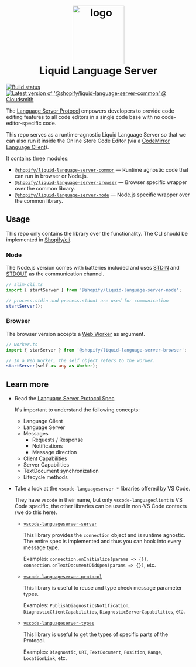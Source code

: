 <h1 align="center" style="position: relative;" >
  <br>
    <img src="https://github.com/Shopify/theme-check-vscode/blob/main/images/shopify_glyph.png?raw=true" alt="logo" width="141" height="160">
  <br>
  Liquid Language Server
  <br>
</h1>

<a href="https://buildkite.com/shopify/liquid-language-server"><img src="https://badge.buildkite.com/6bf30fa49aa5caf63d4033a6dd125b2d0dd158097f185e20ef.svg?branch=main" alt="Build status"></a> 
[![Latest version of '@shopify/liquid-language-server-common' @ Cloudsmith](https://api-prd.cloudsmith.io/v1/badges/version/shopify/node/npm/@shopify/liquid-language-server-common/latest/x/?render=true&show_latest=true&badge_token=gAAAAABkGuuWbRVUicN59-Kiv7PW8PbXzmXYetTZbR5_-wRCHNk62Usni1ukxrViWi8b79jBY1bwA58FVaPFGyIwHvFN3eQGKmTdzdkWHYkvb5EIyxytObw%3D)](https://cloudsmith.io/~shopify/repos/node/packages/detail/npm/@shopify%252Fliquid-language-server-common/latest/)

The [Language Server Protocol](https://microsoft.github.io/language-server-protocol/specifications/lsp/3.17/specification/) empowers developers to provide code editing features to all code editors in a single code base with no code-editor-specific code. 

This repo serves as a runtime-agnostic Liquid Language Server so that we can also run it inside the Online Store Code Editor (via a [CodeMirror Language Client](https://github.com/shopify/code-mirror-language-client)).

It contains three modules:

- [`@shopify/liquid-language-server-common`](/packages/common) — Runtime agnostic code that can run in browser or Node.js.  
- [`@shopify/liquid-language-server-browser`](/packages/browser) — Browser specific wrapper over the common library.  
- [`@shopify/liquid-language-server-node`](/packages/node) — Node.js specific wrapper over the common library.

## Usage

This repo only contains the library over the functionality. The CLI should be implemented in [Shopify/cli](https://github.com/shopify/cli).

### Node

The Node.js version comes with batteries included and uses <a href="https://en.wikipedia.org/wiki/Standard_streams#Standard_input_(stdin)">STDIN</a> and <a href="https://en.wikipedia.org/wiki/Standard_streams#Standard_output_(stdout)">STDOUT</a> as the communication channel.

```typescript
// slim-cli.ts
import { startServer } from '@shopify/liquid-language-server-node';

// process.stdin and process.stdout are used for communication
startServer();
```

### Browser

The browser version accepts a [Web Worker](https://developer.mozilla.org/en-US/docs/Web/API/Web_Workers_API/Using_web_workers) as argument.

```typescript
// worker.ts
import { starServer } from '@shopify/liquid-language-server-browser';

// In a Web Worker, the self object refers to the worker.
startServer(self as any as Worker);
```

## Learn more

- Read the [Language Server Protocol Spec](https://microsoft.github.io/language-server-protocol/specifications/lsp/3.17/specification/)

  It's important to understand the following concepts:

    - Language Client
    - Language Server
    - Messages
      - Requests / Response
      - Notifications
      - Message direction
    - Client Capabilities
    - Server Capabilities
    - TextDocument synchronization
    - Lifecycle methods

-  Take a look at the `vscode-languageserver-*` libraries offered by VS Code.

   They have `vscode` in their name, but only `vscode-languageclient` is VS Code specific, the other libraries can be used in non-VS Code contexts (we do this here).
   
   -  [`vscode-languageserver-server`](https://github.com/microsoft/vscode-languageserver-node/tree/main/server)

      This library provides the `connection` object and is runtime agnostic. The entire spec is implemented and thus you can hook into every message type.

      Examples: `connection.onInitialize(params => {})`, `connection.onTextDocumentDidOpen(params => {})`, etc.

   -  [`vscode-languageserver-protocol`](https://github.com/microsoft/vscode-languageserver-node/tree/main/protocol)

      This library is useful to reuse and type check message parameter types.

      Examples: `PublishDiagnosticsNotification`, `DiagnosticClientCapabilities`, `DiagnosticServerCapabilities`, etc.

   -  [`vscode-languageserver-types`](https://github.com/microsoft/vscode-languageserver-node/tree/main/types)

      This library is useful to get the types of specific parts of the Protocol. 

      Examples: `Diagnostic`, `URI`, `TextDocument`, `Position`, `Range`, `LocationLink`, etc.

